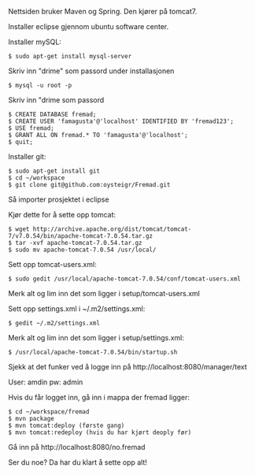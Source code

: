 Nettsiden bruker Maven og Spring.
Den kjører på tomcat7.

Installer eclipse gjennom ubuntu software center.


Installer mySQL:

	$ sudo apt-get install mysql-server
	
Skriv inn "drime" som passord under installasjonen

	$ mysql -u root -p
	
Skriv inn "drime som passord

	$ CREATE DATABASE fremad;
	$ CREATE USER 'famagusta'@'localhost' IDENTIFIED BY 'fremad123';
	$ USE fremad;
	$ GRANT ALL ON fremad.* TO 'famagusta'@'localhost';
	$ quit;
	

Installer git:

	$ sudo apt-get install git
	$ cd ~/workspace
	$ git clone git@github.com:oysteigr/Fremad.git
  
Så importer prosjektet i eclipse


Kjør dette for å sette opp tomcat:

	$ wget http://archive.apache.org/dist/tomcat/tomcat-7/v7.0.54/bin/apache-tomcat-7.0.54.tar.gz
	$ tar -xvf apache-tomcat-7.0.54.tar.gz
	$ sudo mv apache-tomcat-7.0.54 /usr/local/
  
Sett opp tomcat-users.xml:

	$ sudo gedit /usr/local/apache-tomcat-7.0.54/conf/tomcat-users.xml
  
Merk alt og lim inn det som ligger i setup/tomcat-users.xml

Sett opp settings.xml i ~/.m2/settings.xml:

	$ gedit ~/.m2/settings.xml
  
Merk alt og lim inn det som ligger i setup/settings.xml:

	$ /usr/local/apache-tomcat-7.0.54/bin/startup.sh
  

Sjekk at det funker ved å logge inn på http://localhost:8080/manager/text

User: amdin pw: admin

Hvis du får logget inn, gå inn i mappa der fremad ligger:

	$ cd ~/workspace/fremad
	$ mvn package
	$ mvn tomcat:deploy (første gang)
	$ mvn tomcat:redeploy (hvis du har kjørt deoply før)

Gå inn på http://localhost:8080/no.fremad

Ser du noe? Da har du klart å sette opp alt!
